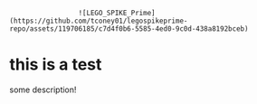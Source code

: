                      ![LEGO_SPIKE_Prime](https://github.com/tconey01/legospikeprime-repo/assets/119706185/c7d4f0b6-5585-4ed0-9c0d-438a8192bceb)
# this is a test

some description!
